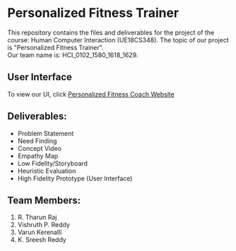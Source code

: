 # Personalized Fitness Trainer
This repository contains the files and deliverables for the project of the course: Human Computer Interaction (UE18CS348). The topic of our project is "Personalized Fitness Trainer".<br>
Our team name is: HCI_0102_1580_1618_1629.

## User Interface
To view our UI, click [Personalized Fitness Coach Website](https://hcifitnesstrainer.github.io/)

## Deliverables:
- Problem Statement
- Need Finding
- Concept Video
- Empathy Map
- Low Fidelity/Storyboard
- Heuristic Evaluation
- High Fidelity Prototype (User Interface)

## Team Members:
1. R. Tharun Raj
2. Vishruth P. Reddy
3. Varun Kerenalli
4. K. Sreesh Reddy
